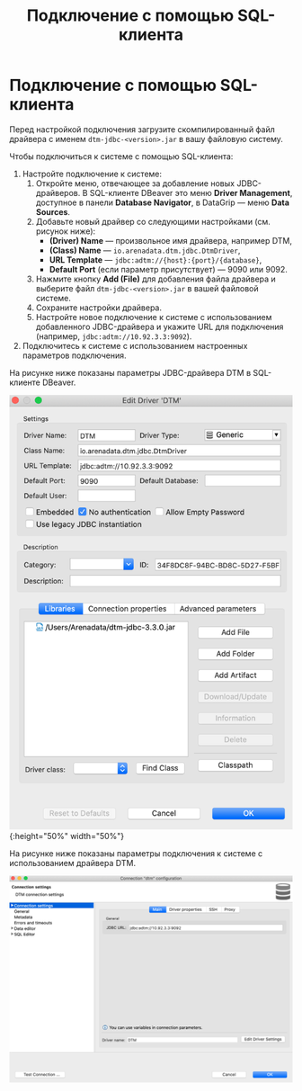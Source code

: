 ﻿---
layout: default
title: Подключение с помощью SQL-клиента
nav_order: 1
parent: Подключение
grand_parent: Работа с системой
has_children: false
has_toc: false
---

Подключение с помощью SQL-клиента
=================================

Перед настройкой подключения загрузите скомпилированный файл драйвера с именем `dtm-jdbc-<version>.jar` 
в вашу файловую систему.

Чтобы подключиться к системе с помощью SQL-клиента:

1. Настройте подключение к системе:
    1. Откройте меню, отвечающее за добавление новых JDBC-драйверов. В SQL-клиенте DBeaver это меню __Driver Management__, доступное в панели __Database Navigator__, в DataGrip — меню __Data Sources__.
    2. Добавьте новый драйвер со следующими настройками (см. рисунок ниже):
        + __(Driver) Name__ — произвольное имя драйвера, например DTM,
        + __(Class) Name__ — `io.arenadata.dtm.jdbc.DtmDriver`,
        + __URL Template__ — `jdbc:adtm://{host}:{port}/{database}`,
        + __Default Port__ (если параметр присутствует) — 9090 или 9092.
    3. Нажмите кнопку __Add (File)__ для добавления файла драйвера и выберите файл `dtm-jdbc-<version>.jar` в вашей файловой системе.
    4. Сохраните настройки драйвера.
    5. Настройте новое подключение к системе с использованием добавленного JDBC-драйвера и укажите URL для подключения (например, `jdbc:adtm://10.92.3.3:9092`).
2. Подключитесь к системе с использованием настроенных параметров подключения.

На рисунке ниже показаны параметры JDBC-драйвера DTM в SQL-клиенте DBeaver.

![Alt text](Настройки_драйвера.png){:height="50%" width="50%"}

На рисунке ниже показаны параметры подключения к системе с использованием драйвера DTM.

![Alt text](Настройки_подключения.png)